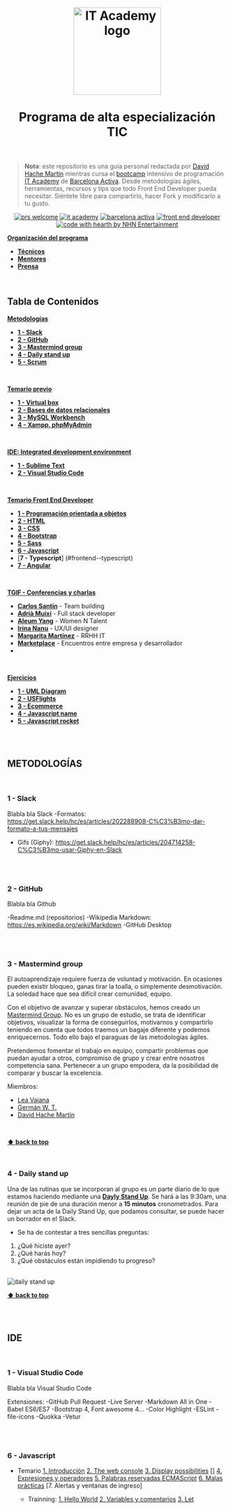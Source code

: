 <h1 align="center">
  <img src="https://github.com/hachemartin/it-academy-hachemartin/blob/master/img/itacademylogo.png" alt="IT Academy logo" width=200">
  <br>
    <br> Programa de alta especialización TIC
  <br>
    <br>
</h1>

> **Nota**: este repositorio es una guía personal redactada por [David Hache Martín](http://www.hachemartin.com) mientras cursa el [bootcamp](https://en.wikipedia.org/wiki/Coding_bootcamp) intensivo de programación [IT Academy](https://cibernarium.barcelonactiva.cat/it-academy) de [Barcelona Activa](http://www.barcelonactiva.cat). Desde metodologías ágiles, herramientas, recursos y tips que todo Front End Developer pueda necesitar. Siéntete libre para compartirlo, hacer Fork y modificarlo a tu gusto.

<div align="center"> 
  
 [![prs welcome](https://img.shields.io/badge/PRs-welcome-brightgreen.svg?style=flat-square)](http://makeapullrequest.com)
 [![it academy](https://img.shields.io/badge/IT%20Academy-2018--2019-d50283.svg)](https://cibernarium.barcelonactiva.cat/it-academy)
 [![barcelona activa](https://img.shields.io/badge/Barcelona-Activa-0084B4.svg)](http://www.barcelonactiva.cat)
 [![front end developer](https://img.shields.io/badge/developer-front--end-blue.svg)](https://en.wikipedia.org/wiki/Front-end_web_development)
 [![code with hearth by NHN Entertainment](https://img.shields.io/badge/%3C%2F%3E%20with%20%E2%99%A5%20by-Hache%20Martin-ff1414.svg)](https://github.com/hachemartin)
 
 
</div>

[**Organización del programa**](#organization)
   * [**Técnicos**](#organization--technicians)
   * [**Mentores**](#organization-mentors)
   * [**Prensa**](#organization-press)
<br>

## Tabla de Contenidos

[**Metodologías**](#metodologías)
   * [**1 - Slack**](#methodologies--slack)
   * [**2 - GitHub**](#methodologies--github)
   * [**3 - Mastermind group**](#3---mastermind-group)
   * [**4 - Daily stand up**](#4---daily-stand-up)
   * [**5 - Scrum**](#methodologies--scrum)
<br> 
    
[**Temario previo**](#preview)
  * [**1 - Virtual box**](#preview--virtualbox)
  * [**2 - Bases de datos relacionales**](#preview--mysql)
  * [**3 - MySQL Workbench**](#preview--mysqlworkbench)
  * [**4 - Xampp, phpMyAdmin**](#preview--xampp)
<br>
 
 [**IDE: Integrated development environment**](#ide)
  * [**1 - Sublime Text**](#ide--sublimetext)
  * [**2 - Visual Studio Code**](#ide--visualstudiocode)
<br>
 
[**Temario Front End Developer**](#frontend)
  * [**1 - Programación orientada a objetos**](#frontend--poo)
  * [**2 - HTML**](#frontend--html)
  * [**3 - CSS**](#frontend--css)
  * [**4 - Bootstrap**](#frontend--bootstrap)
  * [**5 - Sass**](#frontend--sass)
  * [**6 - Javascript**](#frontend--javascript)
  * [**7 - Typescript**] (#frontend--typescript)
  * [**7 - Angular**](#frontend--angular)
<br>

[**TGIF - Conferencias y charlas**](#confe0)
  * [**Carlos Santín**](#confe1) - Team building
  * [**Adrià Muixí**](#confe2) - Full stack developer
  * [**Aleum Yang**](#confe3) - Women N Talent
  * [**Irina Nanu**](#confe4) - UX/UI designer
  * [**Margarita Martínez**](#confe5) - RRHH IT
  * [**Marketplace**](#confe6) - Encuentros entre empresa y desarrollador
  * 
<br>

[**Ejercicios**](exercises/)
  * [**1 - UML Diagram**](exercises/01-uml-diagram/)
  * [**2 - USFlights**](exercises/02-usflights/)
  * [**3 - Ecommerce**](exercises/03-ecommerce/) 
  * [**4 - Javascript name**](exercises/04-js-name/)
  * [**5 - Javascript rocket**](exercises/05-js-rocket/)

<br>
<br>

<a name="#methodologies"></a>
## METODOLOGÍAS

<br>

<a name="#methodologies--slack"></a>
### **1 - Slack**

  Blabla bla Slack
  -Formatos: https://get.slack.help/hc/es/articles/202288908-C%C3%B3mo-dar-formato-a-tus-mensajes
  - Gifs (Giphy): https://get.slack.help/hc/es/articles/204714258-C%C3%B3mo-usar-Giphy-en-Slack
<br>
<br>

<a name="#methodologies--github"></a>
### **2 - GitHub**

  Blabla bla Github

  -Readme.md (repositorios)
  -Wikipedia Markdown: https://es.wikipedia.org/wiki/Markdown
  -GitHub Desktop


<br>
<br>

<a name="#methodologies--mastermind"></a>
### **3 - Mastermind group**

  El autoaprendizaje requiere fuerza de voluntad y motivación. En ocasiones pueden existir bloqueo, ganas tirar la toalla, o simplemente desmotivación. La soledad hace que sea difícil crear comunidad, equipo.

  Con el objetivo de avanzar y superar obstáculos, hemos creado un [Mastermind Group](https://medium.com/the-mission/how-to-start-a-mastermind-and-why-its-valuable-to-do-so-862cc2e8b4d2). No es un grupo de estudio, se trata de identificar objetivos, visualizar la forma de conseguirlos, motivarnos y compartirlo teniendo en cuenta que todos traemos un bagaje diferente y podemos enriquecernos. Todo ello bajo el paraguas de las metodologías ágiles.

  Pretendemos fomentar el trabajo en equipo, compartir problemas que puedan ayudar a otros, compromiso de grupo y crear entre nosotros competencia sana. Pertenecer a un grupo empodera, da la posibilidad de comparar y buscar la excelencia.

  Miembros:
  - [Lea Vaiana](http://github.com/LeaVaiana)
  - [Germán W. T.](http://github.com/germanwt)
  - [David Hache Martín](http://github.com/hachemartin)
    

<br>

  **[⬆ back to top](#tabla-de-contenidos)**

<br>

<a name="#methodologies--mastermind"></a>
### **4 - Daily stand up**

  Una de las rutinas que se incorporan al grupo es un parte diario de lo que estamos haciendo mediante una [**Dayly Stand Up**](https://hackernoon.com/the-perfect-daily-standup-8e58c3411be1). Se hará a las 9:30am, una reunión de pie de una duración menor a **15 minutos** cronometrados. Para dejar un acta de la Daily Stand Up, que podamos consultar, se puede hacer un borrador en el Slack.

  - Se ha de contestar a tres sencillas preguntas:
  1. ¿Qué hiciste ayer?
  2. ¿Qué harás hoy?
  3. ¿Qué obstáculos están impidiendo tu progreso?

<br>

  <img src="https://github.com/hachemartin/it-academy-hachemartin/blob/master/img/dailystandup.png" alt="daily stand up">

<br>

  **[⬆ back to top](#tabla-de-contenidos)**

<br>
<br>

<a name="#ide"></a>
## IDE

<br>

<a name="#ide--vsc"></a>
### **1 - Visual Studio Code**

  Blabla bla Visual Studio Code

Extensiones:
-GitHub Pull Request
-Live Server
-Markdown All in One
-Babel ES6/ES7
-Bootstrap 4, Font awesome 4...
-Color Highlight
-ESLint
-file-icons
-Quokka
-Vetur

<br>
<br>

### **6 - Javascript**

  - Temario
  [1. Introducción](https://developer.mozilla.org/es/docs/Web/JavaScript/Guide/Introducci%C3%B3n)
  [2. The web console](https://developer.mozilla.org/en-US/docs/Tools/Web_Console)
  [3. Display possibilities](https://www.w3schools.com/js/js_output.asp)
  []
  [4. Expresiones y operadores](https://developer.mozilla.org/es/docs/Web/JavaScript/Referencia/Operadores)
  [5. Palabras reservadas ECMAScript](https://developer.mozilla.org/es/docs/Web/JavaScript/Referencia/Palabras_Reservadas)
  [6. Malas prácticas](https://developer.mozilla.org/es/docs/Web/JavaScript/Referencia/Caracter%C3%ADsticas_Desaprobadas)
  [7. Alertas y ventanas de ingreso]

    - Trainning:
  [1. Hello World](training/javascript/01-hello-world)
  [2. Variables y comentarios](training/javascript/02-variables)
  [3. Let](training/javascript/03-let)
  